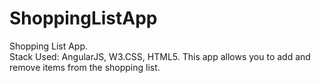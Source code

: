 # ShoppingListApp
Shopping List App.  
Stack Used: AngularJS, W3.CSS, HTML5. 
This app allows you to add and remove items from the shopping list.
